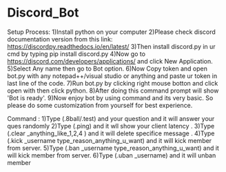 # Discord_Bot
Setup Process:
1)Install python on your computer 
2)Please check discord documentation version from this link: https://discordpy.readthedocs.io/en/latest/
3)Then install discord.py in ur cmd by typing pip install discord.py
4)Now go to https://discord.com/developers/applications/ and click New Application.
5)Select Any name then go to Bot option.
6)Now Copy token and open bot.py with any notepad++/visual studio or anything and paste ur token in last line of the code. 
7)Run bot.py by clicking right mouse botton and click open with then click python.
8)After doing this command prompt will show 'Bot is ready'.
9)Now enjoy bot by using command and its very basic. So please do some customization from yourself for best experience.


Command :
1)Type (.8ball/.test) and your question and it will answer your ques randomly
2)Type (.ping) and it wll show your client latency .
3)Type (.clear _anything_like_1,2,4 ) and it will delete specifice message .
4)Type (.kick _username type_reason_anything_u_want) and it will kick member from server.
5)Type (.ban _username type_reason_anything_u_want) and it will kick member from server.
6)Type (.uban _username) and it will unban member 
